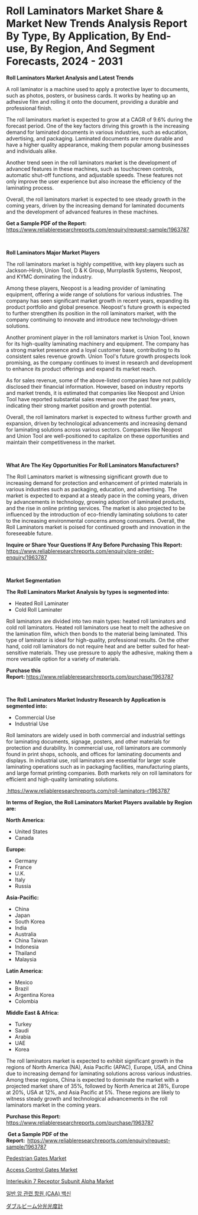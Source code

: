 <p><h1>Roll Laminators Market Share & Market New Trends Analysis Report By Type, By Application, By End-use, By Region, And Segment Forecasts, 2024 - 2031</h1></p><p><strong>Roll Laminators Market Analysis and Latest Trends</strong></p>
<p><p>A roll laminator is a machine used to apply a protective layer to documents, such as photos, posters, or business cards. It works by heating up an adhesive film and rolling it onto the document, providing a durable and professional finish.</p><p>The roll laminators market is expected to grow at a CAGR of 9.6% during the forecast period. One of the key factors driving this growth is the increasing demand for laminated documents in various industries, such as education, advertising, and packaging. Laminated documents are more durable and have a higher quality appearance, making them popular among businesses and individuals alike.</p><p>Another trend seen in the roll laminators market is the development of advanced features in these machines, such as touchscreen controls, automatic shut-off functions, and adjustable speeds. These features not only improve the user experience but also increase the efficiency of the laminating process.</p><p>Overall, the roll laminators market is expected to see steady growth in the coming years, driven by the increasing demand for laminated documents and the development of advanced features in these machines.</p></p>
<p><strong>Get a Sample PDF of the Report:&nbsp;</strong> <a href="https://www.reliableresearchreports.com/enquiry/request-sample/1963787">https://www.reliableresearchreports.com/enquiry/request-sample/1963787</a></p>
<p>&nbsp;</p>
<p><strong>Roll Laminators Major Market Players</strong></p>
<p><p>The roll laminators market is highly competitive, with key players such as Jackson-Hirsh, Union Tool, D & K Group, Murrplastik Systems, Neopost, and KYMC dominating the industry. </p><p>Among these players, Neopost is a leading provider of laminating equipment, offering a wide range of solutions for various industries. The company has seen significant market growth in recent years, expanding its product portfolio and global presence. Neopost's future growth is expected to further strengthen its position in the roll laminators market, with the company continuing to innovate and introduce new technology-driven solutions.</p><p>Another prominent player in the roll laminators market is Union Tool, known for its high-quality laminating machinery and equipment. The company has a strong market presence and a loyal customer base, contributing to its consistent sales revenue growth. Union Tool's future growth prospects look promising, as the company continues to invest in research and development to enhance its product offerings and expand its market reach.</p><p>As for sales revenue, some of the above-listed companies have not publicly disclosed their financial information. However, based on industry reports and market trends, it is estimated that companies like Neopost and Union Tool have reported substantial sales revenue over the past few years, indicating their strong market position and growth potential.</p><p>Overall, the roll laminators market is expected to witness further growth and expansion, driven by technological advancements and increasing demand for laminating solutions across various sectors. Companies like Neopost and Union Tool are well-positioned to capitalize on these opportunities and maintain their competitiveness in the market.</p></p>
<p>&nbsp;</p>
<p><strong>What Are The Key Opportunities For Roll Laminators Manufacturers?</strong></p>
<p><p>The Roll Laminators market is witnessing significant growth due to increasing demand for protection and enhancement of printed materials in various industries such as packaging, education, and advertising. The market is expected to expand at a steady pace in the coming years, driven by advancements in technology, growing adoption of laminated products, and the rise in online printing services. The market is also projected to be influenced by the introduction of eco-friendly laminating solutions to cater to the increasing environmental concerns among consumers. Overall, the Roll Laminators market is poised for continued growth and innovation in the foreseeable future.</p></p>
<p><strong>Inquire or Share Your Questions If Any Before Purchasing This Report:</strong> <a href="https://www.reliableresearchreports.com/enquiry/pre-order-enquiry/1963787">https://www.reliableresearchreports.com/enquiry/pre-order-enquiry/1963787</a></p>
<p>&nbsp;</p>
<p><strong>Market Segmentation</strong></p>
<p><strong>The Roll Laminators Market Analysis by types is segmented into:</strong></p>
<p><ul><li>Heated Roll Laminater</li><li>Cold Roll Laminater</li></ul></p>
<p><p>Roll laminators are divided into two main types: heated roll laminators and cold roll laminators. Heated roll laminators use heat to melt the adhesive on the lamination film, which then bonds to the material being laminated. This type of laminator is ideal for high-quality, professional results. On the other hand, cold roll laminators do not require heat and are better suited for heat-sensitive materials. They use pressure to apply the adhesive, making them a more versatile option for a variety of materials.</p></p>
<p><strong>Purchase this Report:&nbsp;</strong><a href="https://www.reliableresearchreports.com/purchase/1963787">https://www.reliableresearchreports.com/purchase/1963787</a></p>
<p>&nbsp;</p>
<p><strong>The Roll Laminators Market Industry Research by Application is segmented into:</strong></p>
<p><ul><li>Commercial Use</li><li>Industrial Use</li></ul></p>
<p><p>Roll laminators are widely used in both commercial and industrial settings for laminating documents, signage, posters, and other materials for protection and durability. In commercial use, roll laminators are commonly found in print shops, schools, and offices for laminating documents and displays. In industrial use, roll laminators are essential for larger scale laminating operations such as in packaging facilities, manufacturing plants, and large format printing companies. Both markets rely on roll laminators for efficient and high-quality laminating solutions.</p></p>
<p><a href="https://www.reliableresearchreports.com/roll-laminators-r1963787">&nbsp;https://www.reliableresearchreports.com/roll-laminators-r1963787</a></p>
<p><strong>In terms of Region, the Roll Laminators Market Players available by Region are:</strong></p>
<p>
    <p> <strong> North America: </strong>
        <ul>
            <li>United States</li>
            <li>Canada</li>
        </ul>
        </p> 
    <p> <strong> Europe: </strong>
        <ul>
            <li>Germany</li>
            <li>France</li>
            <li>U.K.</li>
            <li>Italy</li>
            <li>Russia</li>
        </ul>
        </p> 
    <p> <strong> Asia-Pacific: </strong>
        <ul>
            <li>China</li>
            <li>Japan</li>
            <li>South Korea</li>
            <li>India</li>
            <li>Australia</li>
            <li>China Taiwan</li>
            <li>Indonesia</li>
            <li>Thailand</li>
            <li>Malaysia</li>
        </ul>
        </p> 
    <p> <strong> Latin America: </strong>
        <ul>
            <li>Mexico</li>
            <li>Brazil</li>
            <li>Argentina Korea</li>
            <li>Colombia</li>
        </ul>
        </p> 
    <p> <strong> Middle East & Africa: </strong>
        <ul>
            <li>Turkey</li>
            <li>Saudi</li>
            <li>Arabia</li>
            <li>UAE</li>
            <li>Korea</li>
        </ul>
    </p>
    </p>
<p><p>The roll laminators market is expected to exhibit significant growth in the regions of North America (NA), Asia Pacific (APAC), Europe, USA, and China due to increasing demand for laminating solutions across various industries. Among these regions, China is expected to dominate the market with a projected market share of 35%, followed by North America at 28%, Europe at 20%, USA at 12%, and Asia Pacific at 5%. These regions are likely to witness steady growth and technological advancements in the roll laminators market in the coming years.</p></p>
<p><strong>Purchase this Report: </strong><a href="https://www.reliableresearchreports.com/purchase/1963787">https://www.reliableresearchreports.com/purchase/1963787</a></p>
<p>&nbsp;<strong>Get a Sample PDF of the Report:&nbsp;&nbsp;</strong><a href="https://www.reliableresearchreports.com/enquiry/request-sample/1963787">https://www.reliableresearchreports.com/enquiry/request-sample/1963787</a></p>
<p><strong></strong></p>
<p><p><a href="https://github.com/msbsaifansami/Market-Research-Report-List-1/blob/main/pedestrian-gates-market.md">Pedestrian Gates Market</a></p><p><a href="https://github.com/EveKerluke2023/Market-Research-Report-List-1/blob/main/access-control-gates-market.md">Access Control Gates Market</a></p><p><a href="https://www.linkedin.com/pulse/interleukin-7-receptor-subunit-alpha-market-research-report-pmf1c">Interleukin 7 Receptor Subunit Alpha Market</a></p><p><a href="https://github.com/airdroplover110/Market-Research-Report-List-1/blob/main/7690369170653.md">일반 암 관련 항원 (CAA) 백신</a></p><p><a href="https://github.com/RodHoppe07/Market-Research-Report-List-2/blob/main/7356434159109.md">ダブルビーム分光光度計</a></p></p>